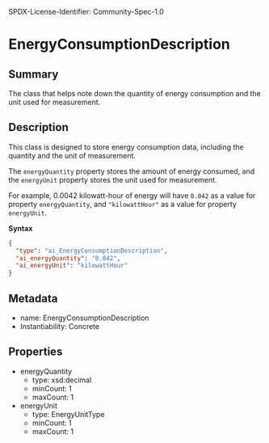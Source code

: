 SPDX-License-Identifier: Community-Spec-1.0

# EnergyConsumptionDescription

## Summary

The class that helps note down the quantity of energy consumption and the unit
used for measurement.

## Description

This class is designed to store energy consumption data, including the quantity
and the unit of measurement.

The `energyQuantity` property stores the amount of energy consumed,
and the `energyUnit` property stores the unit used for measurement.

For example, 0.0042 kilowatt-hour of energy will have `0.042` as a value for
property `energyQuantity`, and `"kilowattHour"` as a value for property
`energyUnit`.

**Syntax**

```json
{
  "type": "ai_EnergyConsumptionDescription",
  "ai_energyQuantity": "0.042",
  "ai_energyUnit": "kilowattHour"
}
```

## Metadata

- name: EnergyConsumptionDescription
- Instantiability: Concrete

## Properties

- energyQuantity
  - type: xsd:decimal
  - minCount: 1
  - maxCount: 1
- energyUnit
  - type: EnergyUnitType
  - minCount: 1
  - maxCount: 1
